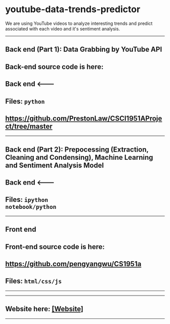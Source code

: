 # youtube-data-trends-predictor
We are using YouTube videos to analyze interesting trends and predict associated with each video and it's sentiment analysis.

---------------------------------------------------------
##        Back end (Part 1): Data Grabbing by YouTube API

## Back-end source code is here:

##        Back end  <---
##    Files:  <code>python</code>

## https://github.com/PrestonLaw/CSCI1951AProject/tree/master


---------------------------------------------------------
##        Back end (Part 2): Prepocessing (Extraction, Cleaning and Condensing), Machine Learning and Sentiment Analysis Model

##        Back end  <---
##    Files:  <code>ipython notebook/python</code>


---------------------------------------------------------
##        Front end  

## Front-end source code is here:

## https://github.com/pengyangwu/CS1951a

##    Files:  <code>html/css/js </code>
---------------------------------------------------------


---------------------------------------------------------
##        Website here: [[Website]](https://pengyangwu.github.io/CS1951a/)
---------------------------------------------------------

